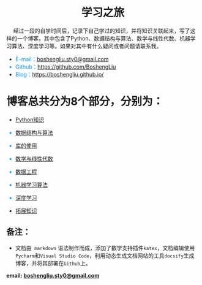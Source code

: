 <!--
    作者：刘博生
    email: boshengliu.sty0@gmail.com
**  本文档可用于个人学习目的，不得用于商业目的  **
-->

# <center>学习之旅</center>

&#8195; 经过一段的自学时间后，记录下自己学过的知识，并将知识关联起来，写了这样的一个博客。其中包含了Python、数据结构与算法、数学与线性代数、机器学习算法、深度学习等。如果对其中有什么疑问或者问题请联系我。

* <font color=#0099ff>E-mail：boshengliu.sty0@gmail.com
* Github：https://github.com/BoshengLiu
* Blog：https://boshengliu.github.io/</font>

# 博客总共分为8个部分，分别为：

* <font color=#0099ff>[Python知识](python_learning_notes/readme.md)

* [数据结构与算法](data_structures_algorithms_notes/readme.md)

* [库的使用](library_usage_notes/readme.md)

* [数学与线性代数](mathematics_basis_notes/readme.md)

* [数据工程](data_project_notes/readme.md)

* [机器学习算法](machine_learning_notes/readme.md)

* [深度学习](deep_learning_notes/readme.md)

* [拓展知识](expand_algorithms/readme.md)</font>

## 备注：
* 文档由` markdown` 语法制作而成，添加了数学支持插件`katex`，文档编辑使用`Pycharm`和`Visual Studio Code`，利用动态生成文档网站的工具`docsify`生成博客，并将其部署在`Github`上。

**email: boshengliu.sty0@gmail.com** 
 
